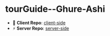 # tourGuide--Ghure-Ashi

- 🚀 **Client Repo**: [client-side](https://github.com/mehediNabil24/tourGuide)
- ⚡ **Server Repo**: [server-side](https://github.com/mehediNabil24/tourGuide-server-site)
